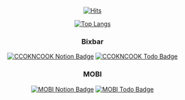 <div align=center>
  
  [![Hits](https://hits.seeyoufarm.com/api/count/incr/badge.svg?url=https%3A%2F%2Fgithub.com%2Fco3oing)](https://hits.seeyoufarm.com)

  [![Top Langs](https://github-readme-stats.vercel.app/api/top-langs/?username=co3oing&layout=compact)](https://github.com/anuraghazra/github-readme-stats)
  
   ### Bixbar
  [![CCOKNCOOK Notion Badge](http://img.shields.io/badge/-Notion-black?style=flat&logo=Notion&link=https://www.notion.so/ccookncook/Bixbar-b5401104a0d64fdc838d27505fbf27b2)](https://www.notion.so/ccookncook/Bixbar-b5401104a0d64fdc838d27505fbf27b2)
  [![CCOKNCOOK Todo Badge](http://img.shields.io/badge/-Todo-black?style=flat&logo=Notion&link=https://www.notion.so/ccookncook/e22d389dddc04614a970bdd6ab76b43e?v=d27a9f78c04f42d5938b95431c942317
    )](https://www.notion.so/ccookncook/e22d389dddc04614a970bdd6ab76b43e?v=d27a9f78c04f42d5938b95431c942317)
  
  ### MOBI
  [![MOBI Notion Badge](http://img.shields.io/badge/-Notion-black?style=flat&logo=Notion&link=https://www.notion.so/MOBI-041d60cbe6864780a47d9ba9e671b8f8)](https://www.notion.so/MOBI-041d60cbe6864780a47d9ba9e671b8f8)
  [![MOBI Todo Badge](http://img.shields.io/badge/-Todo-black?style=flat&logo=Notion&link=https://www.notion.so/6ce2ba5ea7774d208a6465a595c9a670?v=7efc6b1f612942c59942fb12c0057a79
)](https://www.notion.so/6ce2ba5ea7774d208a6465a595c9a670?v=7efc6b1f612942c59942fb12c0057a79)
 
<!--
### That's Mine
 [![MOBI Notion Badge](http://img.shields.io/badge/-Notion-black?style=flat&logo=Notion&link=https://www.notion.so/That-s-Mine-82e614a8eead4eb180b96ea0fbebae3b
)](https://www.notion.so/That-s-Mine-82e614a8eead4eb180b96ea0fbebae3b)
-->

</div>

<!--
### ReadMe Card
[![ReadMe Card](https://github-readme-stats.vercel.app/api/pin/?username=kordood&repo=Bixbar)](https://github.com/anuraghazra/github-readme-stats)
[![ReadMe Card](https://github-readme-stats.vercel.app/api/pin/?username=yeahsilver&repo=MOBI)](https://github.com/anuraghazra/github-readme-stats)

### Icon
https://simpleicons.org/
-->
